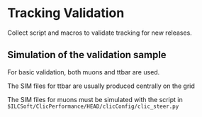 # Tracking Validation

Collect script and macros to validate tracking for new releases.

## Simulation of the validation sample 

For basic validation, both muons and ttbar are used.

The SIM files for ttbar are usually produced centrally on the grid

The SIM files for muons must be simulated with the script in `$ILCSoft/ClicPerformance/HEAD/clicConfig/clic_steer.py`